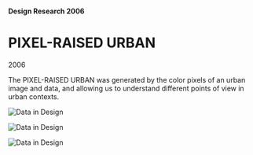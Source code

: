 #### Design Research 2006
# PIXEL-RAISED URBAN 

2006

The PIXEL-RAISED URBAN was generated by the color pixels of an urban image and data, and 
allowing us to understand different points of view in urban contexts.


![Data in Design](https://namjulee.github.io/2006-pixel-raised-urban-computation/2006_Pixel-Raised-Urban.jpg)

![Data in Design](https://namjulee.github.io/2006-pixel-raised-urban-computation/2006_Pixel-Raised-Urban_01.jpg)

![Data in Design](https://namjulee.github.io/2006-pixel-raised-urban-computation/2006_Pixel-Raised-Urban_02.jpg)

